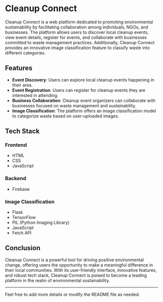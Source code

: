 # Cleanup Connect

Cleanup Connect is a web platform dedicated to promoting environmental sustainability by facilitating collaboration among individuals, NGOs, and businesses. The platform allows users to discover local cleanup events, view event details, register for events, and collaborate with businesses committed to waste management practices. Additionally, Cleanup Connect provides an innovative image classification feature to classify waste into different categories.

## Features

- **Event Discovery**: Users can explore local cleanup events happening in their area.
- **Event Registration**: Users can register for cleanup events they are interested in attending.
- **Business Collaboration**: Cleanup event organizers can collaborate with businesses focused on waste management and sustainability.
- **Image Classification**: The platform offers an image classification model to categorize waste based on user-uploaded images.

## Tech Stack

### Frontend
- HTML
- CSS
- JavaScript

### Backend
- Firebase

### Image Classification
- Flask
- TensorFlow
- PIL (Python Imaging Library)
- JavaScript
- Fetch API

## Conclusion
Cleanup Connect is a powerful tool for driving positive environmental change, offering users the opportunity to make a meaningful difference in their local communities. With its user-friendly interface, innovative features, and robust tech stack, Cleanup Connect is poised to become a leading platform in the realm of environmental sustainability.

---
Feel free to add more details or modify the README file as needed.
